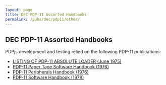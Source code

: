 ```yaml
---
layout: page
title: DEC PDP-11 Assorted Handbooks
permalink: /pubs/dec/pdp11/other/
---
```


DEC PDP-11 Assorted Handbooks
---

PDPjs development and testing relied on the following PDP-11 publications:

- [LISTING OF PDP-11 ABSOLUTE LOADER (June 1975)](https://1drv.ms/b/s!ArcO_mFRe1Z9gp5GZuQhJdSZrND9_g)
- [PDP-11 Paper Tape Software Handbook (1976)](https://1drv.ms/b/s!ArcO_mFRe1Z9gp5Hh6eSPTZPCDIbVQ)
- [PDP-11 Peripherals Handbook (1976)](https://1drv.ms/b/s!ArcO_mFRe1Z9gp5KhoASjxuqs-WIMg)
- [PDP-11 Software Handbook (1978)](https://1drv.ms/b/s!ArcO_mFRe1Z9gp5RWHLejq9CAtG67g)
